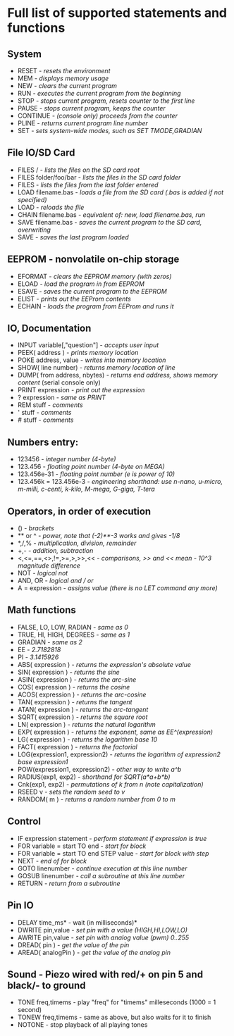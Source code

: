 # Full list of supported statements and functions

## System
- RESET							- *resets the environment*
- MEM							- *displays memory usage*
- NEW							- *clears the current program*
- RUN							- *executes the current program from the beginning*
- STOP							- *stops current program, resets counter to the first line*
- PAUSE							- *stops current program, keeps the counter*
- CONTINUE						- *(console only) proceeds from the counter*
- PLINE							- *returns current program line number*
- SET							- *sets system-wide modes, such as SET TMODE,GRADIAN*

## File IO/SD Card
- FILES /						- *lists the files on the SD card root*
- FILES folder/foo/bar			- *lists the files in the SD card folder*
- FILES							- *lists the files from the last folder entered*
- LOAD filename.bas				- *loads a file from the SD card (.bas is added if not specified)*
- LOAD							- *reloads the file*
- CHAIN filename.bas			- *equivalent of: new, load filename.bas, run*
- SAVE filename.bas				- *saves the current program to the SD card, overwriting*
- SAVE 							- *saves the last program loaded*

## EEPROM - nonvolatile on-chip storage
- EFORMAT						- *clears the EEPROM memory (with zeros)*
- ELOAD							- *load the program in from EEPROM*
- ESAVE							- *saves the current program to the EEPROM*
- ELIST							- *prints out the EEProm contents*
- ECHAIN						- *loads the program from EEProm and runs it*

## IO, Documentation
- INPUT variable[,"question"]	- *accepts user input*
- PEEK( address )				- *prints memory location*
- POKE address, value			- *writes into memory location*
- SHOW( line number)			- *returns memory location of line*
- DUMP( from address, nbytes)	- *returns end address, shows memory content* (serial console only)
- PRINT expression				- *print out the expression*
- ? expression					- *same as PRINT*
- REM stuff						- *comments*
- ' stuff						- *comments*
- \# stuff						- *comments*

## Numbers entry:
- 123456						- *integer number (4-byte)*
- 123.456						- *floating point number (4-byte on MEGA)*
- 123.456e-31					- *floating point number (e is power of 10)*
- 123.456k = 123.456e-3			- *engineering shorthand: use n-nano, u-micro, m-milli, c-centi, k-kilo, M-mega, G-giga, T-tera*

## Operators, in order of execution
- ()							- *brackets*
- ** or ^						- *power, note that (-2)**-3 works and gives -1/8*
- *,/,%							- *multiplication, division, remainder*
- +,-							- *addition, subtraction*
- <,<=,==,<>,!=,>=,>,>>,<<		- *comparisons, >> and << mean - 10^3 magnitude difference*
- NOT 							- *logical not*
- AND, OR 						- *logical and / or*
- A = expression				- *assigns value (there is no LET command any more)*

## Math functions
- FALSE, LO, LOW, RADIAN		- *same as 0*
- TRUE, HI, HIGH, DEGREES		- *same as 1*
- GRADIAN						- *same as 2*
- EE							- *2.7182818*
- PI							- *3.1415926*
- ABS( expression )				- *returns the expression's absolute value*
- SIN( expression )				- *returns the sine*
- ASIN( expression )			- *returns the arc-sine*
- COS( expression )				- *returns the cosine*
- ACOS( expression )			- *returns the arc-cosine*
- TAN( expression )				- *returns the tangent*
- ATAN( expression )			- *returns the arc-tangent*
- SQRT( expression )			- *returns the square root*
- LN( expression )				- *returns the natural logarithm*
- EXP( expression )				- *returns the exponent, same as EE^(expression)*
- LG( expression )				- *returns the logarithm base 10*
- FACT( expression )			- *returns the factorial*
- LOG(expression1, expression2)	- *returns the logarithm of expression2 base expression1*
- POW(expression1, expression2)	- *other way to write a^b*
- RADIUS(exp1, exp2)			- *shorthand for SQRT(a\*a+b\*b)*
- Cnk(exp1, exp2)				- *permutations of k from n (note capitalization)*
- RSEED v						- *sets the random seed to v*
- RANDOM( m ) 					- *returns a random number from 0 to m*

## Control
- IF expression statement					- *perform statement if expression is true*
- FOR variable = start TO end				- *start for block*
- FOR variable = start TO end STEP value 	- *start for block with step*
- NEXT 										- *end of for block*
- GOTO linenumber 							- *continue execution at this line number*
- GOSUB linenumber 							- *call a subroutine at this line number*
- RETURN									- *return from a subroutine*

## Pin IO 
- DELAY	time_ms*							- wait (in milliseconds)*
- DWRITE pin,value							- *set pin with a value (HIGH,HI,LOW,LO)*
- AWRITE pin,value							- *set pin with analog value (pwm) 0..255*
- DREAD( pin )								- *get the value of the pin* 
- AREAD( analogPin )						- *get the value of the analog pin*

## Sound - Piezo wired with red/+ on pin 5 and black/- to ground
- TONE freq,timems 				- play "freq" for "timems" milleseconds (1000 = 1 second)
- TONEW freq,timems 			- same as above, but also waits for it to finish
- NOTONE 						- stop playback of all playing tones

